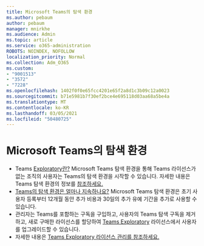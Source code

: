 ```yaml
---
title: Microsoft Teams의 탐색 환경
ms.author: pebaum
author: pebaum
manager: mnirkhe
ms.audience: Admin
ms.topic: article
ms.service: o365-administration
ROBOTS: NOINDEX, NOFOLLOW
localization_priority: Normal
ms.collection: Adm_O365
ms.custom:
- "9001513"
- "3572"
- "7228"
ms.openlocfilehash: 1402f0f0e65fcc4201e65f2a8d1c3b09c12a0023
ms.sourcegitcommit: b71e5981b7f30ef2bce4e695118d03aa68a5be4a
ms.translationtype: MT
ms.contentlocale: ko-KR
ms.lasthandoff: 03/05/2021
ms.locfileid: "50480725"
---
```

# <a name="microsoft-teams-exploratory-experience"></a>Microsoft Teams의 탐색 환경

- Teams [Exploratory란?](https://docs.microsoft.com/microsoftteams/teams-exploratory) Microsoft Teams 탐색 환경을 통해 Teams 라이선스가 없는 조직의 사용자는 Teams의 탐색 환경을 시작할 수 있습니다. 자세한 내용은 Teams 탐색 환경의 정보를 [참조하세요.](https://docs.microsoft.com/microsoftteams/teams-exploratory#whats-in-the-teams-exploratory-experience)
- [Teams의 탐색 환경은 얼마나 지속하나요?](https://docs.microsoft.com/microsoftteams/teams-exploratory#how-long-does-the-teams-exploratory-experience-last) Microsoft Teams 탐색 환경은 초기 사용자 등록부터 12개월 동안 추가 비용과 30일의 추가 유예 기간을 추가로 사용할 수 있습니다.
- 관리자는 Teams를 포함하는 구독을 구입하고, 사용자의 Teams 탐색 구독을 제거하고, 새로 구매한 라이선스를 할당하여 [Teams Exploratory](https://docs.microsoft.com/microsoftteams/teams-exploratory#upgrade-users-from-the-teams-exploratory-license) 라이선스에서 사용자를 업그레이드할 수 있습니다.
- 자세한 내용은 [Teams Exploratory 라이선스 관리를 참조하세요.](https://docs.microsoft.com/microsoftteams/teams-exploratory)
